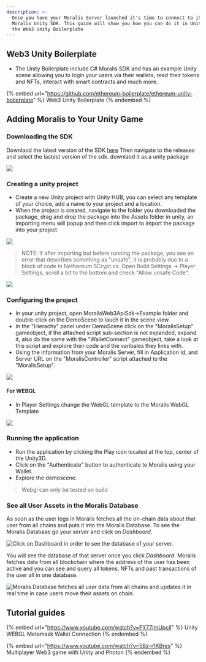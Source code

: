 ```yaml
---
description: >-
  Once you have your Moralis Server launched it's time to connect to it via the
  Moralis Unity SDK. This guide will show you how you can do it in Unity 3D with
  the Web3 Unity Boilerplate
---
```


## Web3 Unity Boilerplate

* The Unity Boilerplate include C# Moralis SDK and has an example Unity scene allowing you to login your users via their wallets, read their tokens and NFTs, interact with smart contracts and much more.

{% embed url="https://github.com/ethereum-boilerplate/ethereum-unity-boilerplate" %}
Web3 Unity Boilerplate
{% endembed %}

## Adding Moralis to Your Unity Game

### Downloading the SDK

Downlaod the latest version of the SDK [here](https://github.com/ethereum-boilerplate/ethereum-unity-boilerplate)
Then navigate to the releases and select the lastest version of the sdk. downlaod it as a unity package

![](<../../.gitbook/assets/downloadtheunitysdk.gif>)

### Creating a unity project

* Create a new Unity project with Unity HUB, you can select any template of your choice, add a name to your project and a location.
* When the project is created, navigate to the folder you downloaded the package, drag and drop the package into the Assets folder in unity, an importing menu will popup and then click import to import the package into your project

![](<../../.gitbook/assets/importingthesdk.gif>)

 > NOTE: If after importing but before running the package, you see an error that describes something as "unsafe", it is probably due to a block of code in Nethereum SCrypt.cs. Open Build Settings -> Player Settings, scroll a bit to the bottom and check "Allow unsafe Code".
 
 ![](<../../.gitbook/assets/unsafe.gif>)
### Configuring the project

* In your unity project, open MoralisWeb3ApiSdk->Example folder and double-click on the DemoScene to lauch it in the scene view.
* In the "Hierachy" panel under DemoScene click on the "MoralisSetup" gameobject, if the attached script sub-section is not expanded, expand it, also do the same with the "WalletConnect" gameobject, take a look at this script and explore their code and the varibales they links with. 
* Using the information from your Moralis Server, fill in Application Id, and Server URL on the "MoralisController" script attached to the "MoralisSetup". 

![](<../../.gitbook/assets/addingserverkeys.gif>)

#### For WEBGL
* In Player Settings change the WebGL template to the Moralis WebGL Template 

![](<../../.gitbook/assets/buildingforwebgl.gif>)

### Running the application
* Run the application by clicking the Play icon located at the top, center of the Unity3D.
* Click on the "Authenticate" button to authenticate to Moralis using your Wallet.
* Explore the demoscene.

> Webgl can only be tested on build

### See all User Assets in the Moralis Database
As soon as the user logs in Moralis fetches all the on-chain data about that user from all chains and puts it into the Moralis Database. To see the Moralis Database go your server and click on _Dashboard_.

![Click on Dashboard in order to see the database of your server.](<../../.gitbook/assets/Screenshot 2021-10-15 at 18.38.52.png>)

You will see the database of that server once you click _Dashboard_. Moralis fetches data from all blockchain where the address of the user has been active and you can see and query all tokens, NFTs and past transactions of the user all in one database.

![Moralis Database fetches all user data from all chains and updates it in real time in case users move their assets on chain.](<../../.gitbook/assets/Screenshot 2021-10-15 at 18.44.04 (1).png>)

## Tutorial guides
{% embed url="https://www.youtube.com/watch?v=FY77ImUpciI" %}
Unity WEBGL Metamask Wallet Connection
{% endembed %}

{% embed url="https://www.youtube.com/watch?v=5Bz-r1KBres" %}
Multiplayer Web3 game with Unity and Photon
{% endembed %}
